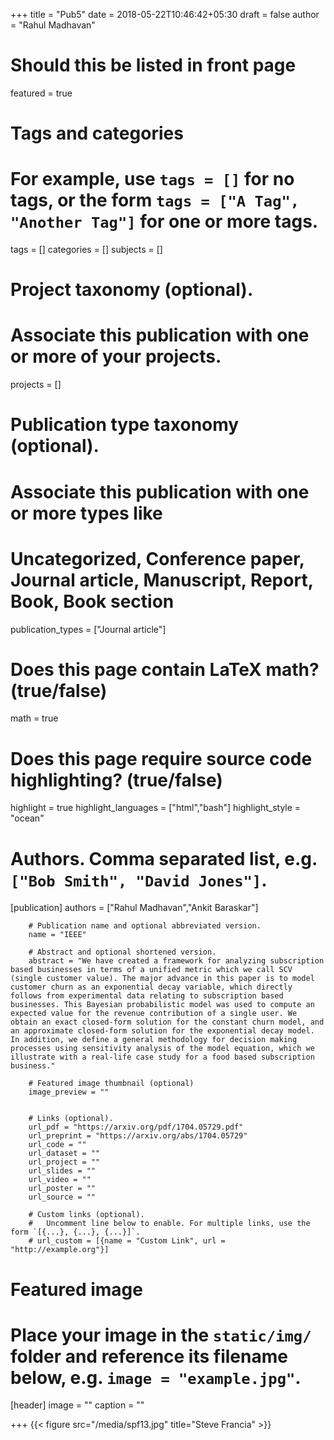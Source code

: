 +++
title = "Pub5"
date = 2018-05-22T10:46:42+05:30
draft = false
author = "Rahul Madhavan"

# Should this be listed in front page
featured = true

# Tags and categories
# For example, use `tags = []` for no tags, or the form `tags = ["A Tag", "Another Tag"]` for one or more tags.
tags = []
categories = []
subjects = []
# Project taxonomy (optional).
#   Associate this publication with one or more of your projects.
projects = []
# Publication type taxonomy (optional).
# Associate this publication with one or more types like
# Uncategorized, Conference paper, Journal article, Manuscript, Report, Book, Book section
publication_types = ["Journal article"]

# Does this page contain LaTeX math? (true/false)
math = true

# Does this page require source code highlighting? (true/false)
highlight = true
highlight_languages = ["html","bash"]
highlight_style = "ocean"


# Authors. Comma separated list, e.g. `["Bob Smith", "David Jones"]`.
[publication]
        authors = ["Rahul Madhavan","Ankit Baraskar"]

        # Publication name and optional abbreviated version.
        name = "IEEE"

        # Abstract and optional shortened version.
        abstract = "We have created a framework for analyzing subscription based businesses in terms of a unified metric which we call SCV (single customer value). The major advance in this paper is to model customer churn as an exponential decay variable, which directly follows from experimental data relating to subscription based businesses. This Bayesian probabilistic model was used to compute an expected value for the revenue contribution of a single user. We obtain an exact closed-form solution for the constant churn model, and an approximate closed-form solution for the exponential decay model. In addition, we define a general methodology for decision making processes using sensitivity analysis of the model equation, which we illustrate with a real-life case study for a food based subscription business."

        # Featured image thumbnail (optional)
        image_preview = ""


        # Links (optional).
        url_pdf = "https://arxiv.org/pdf/1704.05729.pdf"
        url_preprint = "https://arxiv.org/abs/1704.05729"
        url_code = ""
        url_dataset = ""
        url_project = ""
        url_slides = ""
        url_video = ""
        url_poster = ""
        url_source = ""

        # Custom links (optional).
        #   Uncomment line below to enable. For multiple links, use the form `[{...}, {...}, {...}]`.
        # url_custom = [{name = "Custom Link", url = "http://example.org"}]


# Featured image
# Place your image in the `static/img/` folder and reference its filename below, e.g. `image = "example.jpg"`.
[header]
        image = ""
        caption = ""

+++
{{< figure src="/media/spf13.jpg" title="Steve Francia" >}}
